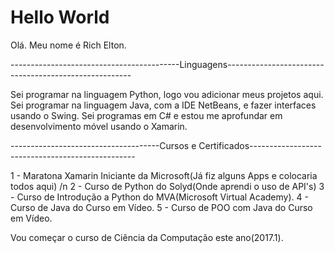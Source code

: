 # Hello World
Olá. Meu nome é Rich Elton.

------------------------------------------Linguagens------------------------------------------------------

Sei programar na linguagem Python, logo vou adicionar meus projetos aqui.
Sei programar na linguagem Java, com a IDE NetBeans, e fazer interfaces usando o Swing.
Sei programas em C# e estou me aprofundar em desenvolvimento móvel usando o Xamarin.

-------------------------------------Cursos e Certificados-------------------------------------------------

1 - Maratona Xamarin Iniciante da Microsoft(Já fiz alguns Apps e colocaria todos aqui) /n
2 - Curso de Python do Solyd(Onde aprendi o uso de API's)
3 - Curso de Introdução a Python do MVA(Microsoft Virtual Academy).
4 - Curso de Java do Curso em Vídeo.
5 - Curso de POO com Java do Curso em Vídeo.

Vou começar o curso de Ciência da Computação este ano(2017.1).
